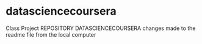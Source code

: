# datasciencecoursera
Class Project REPOSITORY DATASCIENCECOURSERA
changes made to the readme file from the local computer